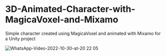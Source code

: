 # 3D-Animated-Character-with-MagicaVoxel-and-Mixamo
Simple character created using MagicaVoxel and animated with Mixamo for a Unity project

![WhatsApp-Video-2022-10-30-at-20 22 05](https://user-images.githubusercontent.com/98962647/199595312-220f7358-e02f-409d-a94d-20a1265ad8c1.gif)
